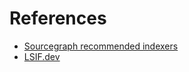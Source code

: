 # References

- [Sourcegraph recommended indexers](references/indexers.md)
- [LSIF.dev](https://lsif.dev/)
